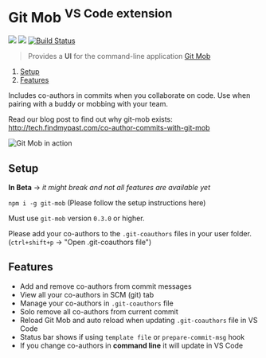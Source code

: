# Git Mob <sup>VS Code extension</sup>

[![](https://vsmarketplacebadge.apphb.com/version-short/RichardKotze.git-mob.svg)](https://marketplace.visualstudio.com/items?itemName=RichardKotze.git-mob) [![](https://vsmarketplacebadge.apphb.com/rating-short/RichardKotze.git-mob.svg)](https://marketplace.visualstudio.com/items?itemName=RichardKotze.git-mob) [![Build Status](https://dev.azure.com/TinkerTaylor/VS%20code%20extensions/_apis/build/status/rkotze.git-mob-vs-code?branchName=master)](https://dev.azure.com/TinkerTaylor/VS%20code%20extensions/_build/latest?definitionId=1?branchName=master)

> Provides a **UI** for the command-line application [Git Mob](https://github.com/findmypast-oss/git-mob)

1. [Setup](#setup)
1. [Features](#features)

Includes co-authors in commits when you collaborate on code. Use when pairing with a buddy or mobbing with your team.

Read our blog post to find out why git-mob exists: http://tech.findmypast.com/co-author-commits-with-git-mob

![Git Mob in action](https://user-images.githubusercontent.com/10452163/51446144-cc3b6f80-1d05-11e9-87fa-96622a25eedc.gif)

## Setup

**In Beta** -> _it might break and not all features are available yet_

`npm i -g git-mob` (Please follow the setup instructions here)

Must use `git-mob` version `0.3.0` or higher.

Please add your co-authors to the `.git-coauthors` files in your user folder.
(`ctrl+shift+p` -> "Open .git-coauthors file")

## Features

- Add and remove co-authors from commit messages
- View all your co-authors in SCM (git) tab
- Manage your co-authors in `.git-coauthors` file
- Solo remove all co-authors from current commit
- Reload Git Mob and auto reload when updating `.git-coauthors` file in VS Code
- Status bar shows if using `template file` or `prepare-commit-msg` hook
- If you change co-authors in **command line** it will update in VS Code
